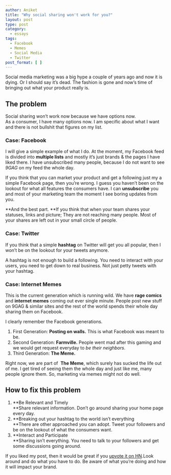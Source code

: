 ```yaml
---
author: Aniket
title: "Why social sharing won't work for you?"
layout: post
type: post
category:
  - essays
tags:
  - Facebook
  - Memes
  - Social Media
  - Twitter
post_format: [ ]
---
```

Social media marketing was a big hype a couple of years ago and now it is dying. Or I should say it’s dead. The fashion is gone and now’s time of bringing out what your product really is.

## The problem

Social sharing won’t work now because we have options now.  
As a consumer, I have many options now. I am specific about what I want and there is not bullshit that figures on my list.

### Case: Facebook

I will give a simple example of what I do. At the moment, my Facebook feed is divided into **multiple lists** and mostly it’s just brands & the pages I have liked there. I have unsubscribed many people, because I do not want to see *9GAG* on my feed the whole day.

If you think that you can market your product and get a following just my a simple Facebook page, then you’re wrong. I guess you haven’t been on the lookout for what all features the consumers have. I can **unsubscribe** you and most of your marketing team the moment I see boring updates from you.

**And the best part. **If you think that when your team shares your statuses, links and picture; They are not reaching many people. Most of your shares are left out in your small circle of people.

### Case: Twitter

If you think that a simple **hashtag** on Twitter will get you all popular, then I won’t be on the lookout for your tweets anymore.

A hashtag is not enough to build a following. You need to interact with your users, you need to get down to real business. Not just petty tweets with your hashtag.

### Case: Internet Memes

This is the current generation which is running wild. We have **rage comics** and **internet memes** coming out ever single minute. People post new stuff on 9GAG & similar sites and the rest of the world spends their whole day sharing them on Facebook.

I clearly remember the Facebook generations.

1.  First Generation: **Posting on walls.** This is what Facebook was meant to be.
2.  Second Generation: **Farmville.** People went mad after this gaming and we would get request everyday to *be their neighbors*.
3.  Third Generation: **The Meme.**

Right now, we are part of  **The Meme**, which surely has sucked the life out of me. I get tired of seeing them the whole day and just like me, many people ignore them. So, marketing via memes might not do well.

## How to fix this problem

1.  **Be Relevant and Timely  
    **Share relevant information. Don’t go around sharing your home page every day.
2.  **Breaking out your hashtag to the world isn’t everything  
    **There are other approached you can adopt. Tweet your followers and be on the lookout of what the consumers want.
3.  **Interact and Participate  
    **Sharing isn’t everything. You need to talk to your followers and get some discussions going around.

If you liked my post, then it would be great if you [upvote it on HN][1].Look around and do what you have to do. Be aware of what you’re doing and how it will impact your brand.

 [1]: http://news.ycombinator.com/item?id=4041974
